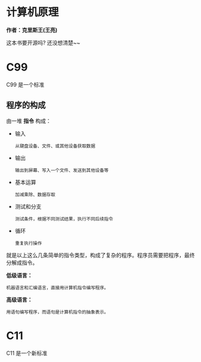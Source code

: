 计算机原理
============================

**作者：克里斯王(王亮)**

这本书要开源吗? 还没想清楚~~


# C99 #

C99 是一个标准

程序的构成
----------

由一堆 **指令** 构成：

  - 输入
    
    `从键盘设备、文件、或其他设备获取数据`
    
  - 输出
  
    `输出到屏幕、写入一个文件、发送到其他设备等`
    
  - 基本运算
  
    `加减乘除、数据存取`
  
  - 测试和分支
  
    `测试条件，根据不同测试结果，执行不同后续指令`
  
  - 循环
  
    `重复执行操作`
    
就是以上这么几条简单的指令类型，构成了复杂的程序。程序员需要把程序，最终分解成指令。

**低级语言：**

  ~~~
  机器语言和汇编语言，直接用计算机指令编写程序。
  ~~~

**高级语言：**

  ~~~
  用语句编写程序，而语句是计算机指令的抽象表示。
  ~~~



# C11 #

C11 是一个新标准

